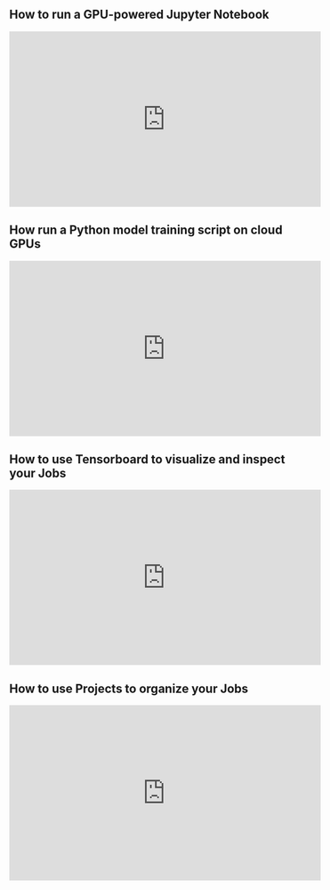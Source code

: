 ## How to run a GPU-powered Jupyter Notebook
<iframe width="560" height="315" src="https://www.youtube.com/embed/XPcRp_U-wZY?rel=0" frameborder="0" gesture="media" allow="encrypted-media" allowfullscreen></iframe>

## How run a Python model training script on cloud GPUs
<iframe width="560" height="315" src="https://www.youtube.com/embed/LpVwFBdlxKs?rel=0" frameborder="0" gesture="media" allow="encrypted-media" allowfullscreen></iframe>

## How to use Tensorboard to visualize and inspect your Jobs
<iframe width="560" height="315" src="https://www.youtube.com/embed/HZADAKZOf6U?rel=0" frameborder="0" gesture="media" allow="encrypted-media" allowfullscreen></iframe>

## How to use Projects to organize your Jobs
<iframe width="560" height="315" src="https://www.youtube.com/embed/NTGIQ2iU_tc?rel=0" frameborder="0" gesture="media" allow="encrypted-media" allowfullscreen></iframe>


